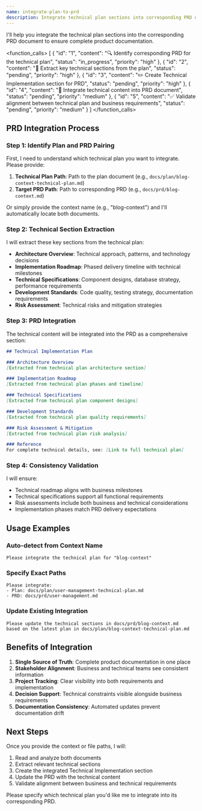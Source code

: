 ```yaml
---
name: integrate-plan-to-prd
description: Integrate technical plan sections into corresponding PRD document
---
```


I'll help you integrate the technical plan sections into the corresponding PRD document to ensure complete product documentation.

<function_calls>
<invoke name="TodoWrite">
<parameter name="todos">[
  {
    "id": "1",
    "content": "🔍 Identify corresponding PRD for the technical plan",
    "status": "in_progress", 
    "priority": "high"
  },
  {
    "id": "2",
    "content": "📖 Extract key technical sections from the plan",
    "status": "pending",
    "priority": "high"
  },
  {
    "id": "3", 
    "content": "✏️ Create Technical Implementation section for PRD",
    "status": "pending",
    "priority": "high"
  },
  {
    "id": "4",
    "content": "🔗 Integrate technical content into PRD document", 
    "status": "pending",
    "priority": "medium"
  },
  {
    "id": "5",
    "content": "✅ Validate alignment between technical plan and business requirements",
    "status": "pending",
    "priority": "medium"
  }
]</parameter>
</invoke>
</function_calls>

## PRD Integration Process

### Step 1: Identify Plan and PRD Pairing

First, I need to understand which technical plan you want to integrate. Please provide:

1. **Technical Plan Path**: Path to the plan document (e.g., `docs/plan/blog-context-technical-plan.md`)
2. **Target PRD Path**: Path to corresponding PRD (e.g., `docs/prd/blog-context.md`)

Or simply provide the context name (e.g., "blog-context") and I'll automatically locate both documents.

### Step 2: Technical Section Extraction

I will extract these key sections from the technical plan:

- **Architecture Overview**: Technical approach, patterns, and technology decisions
- **Implementation Roadmap**: Phased delivery timeline with technical milestones  
- **Technical Specifications**: Component designs, database strategy, performance requirements
- **Development Standards**: Code quality, testing strategy, documentation requirements
- **Risk Assessment**: Technical risks and mitigation strategies

### Step 3: PRD Integration

The technical content will be integrated into the PRD as a comprehensive section:

```markdown
## Technical Implementation Plan

### Architecture Overview
[Extracted from technical plan architecture section]

### Implementation Roadmap  
[Extracted from technical plan phases and timeline]

### Technical Specifications
[Extracted from technical plan component designs]

### Development Standards
[Extracted from technical plan quality requirements]

### Risk Assessment & Mitigation
[Extracted from technical plan risk analysis]

### Reference
For complete technical details, see: [Link to full technical plan]
```

### Step 4: Consistency Validation

I will ensure:
- Technical roadmap aligns with business milestones
- Technical specifications support all functional requirements
- Risk assessments include both business and technical considerations
- Implementation phases match PRD delivery expectations

## Usage Examples

### Auto-detect from Context Name
```
Please integrate the technical plan for "blog-context"
```

### Specify Exact Paths
```
Please integrate:
- Plan: docs/plan/user-management-technical-plan.md  
- PRD: docs/prd/user-management.md
```

### Update Existing Integration
```
Please update the technical sections in docs/prd/blog-context.md 
based on the latest plan in docs/plan/blog-context-technical-plan.md
```

## Benefits of Integration

1. **Single Source of Truth**: Complete product documentation in one place
2. **Stakeholder Alignment**: Business and technical teams see consistent information
3. **Project Tracking**: Clear visibility into both requirements and implementation
4. **Decision Support**: Technical constraints visible alongside business requirements
5. **Documentation Consistency**: Automated updates prevent documentation drift

## Next Steps

Once you provide the context or file paths, I will:

1. Read and analyze both documents
2. Extract relevant technical sections
3. Create the integrated Technical Implementation section
4. Update the PRD with the technical content
5. Validate alignment between business and technical requirements

Please specify which technical plan you'd like me to integrate into its corresponding PRD.